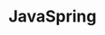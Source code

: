 # JavaSpring
[comment]: <> (https://github.com/NeilAlishev/SpringCourse)
[comment]: <> (https://www.udemy.com/course/spring-alishev/)
[comment]: <> (https://www.udemy.com/course/spring-alishev/)
[comment]: <> (https://www.udemy.com/course/spring-alishev/)

